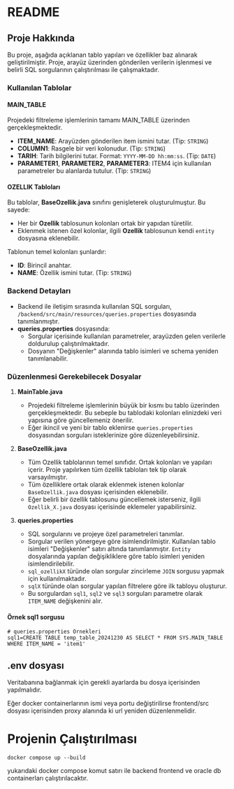 # README

## Proje Hakkında
Bu proje, aşağıda açıklanan tablo yapıları ve özellikler baz alınarak geliştirilmiştir. Proje, arayüz üzerinden gönderilen verilerin işlenmesi ve belirli SQL sorgularının çalıştırılması ile çalışmaktadır.

### Kullanılan Tablolar

#### **MAIN_TABLE**
Projedeki filtreleme işlemlerinin tamamı MAIN_TABLE üzerinden gerçekleşmektedir.

- **ITEM_NAME**: Arayüzden gönderilen item ismini tutar. (Tip: `STRING`)
- **COLUMN1**: Rasgele bir veri kolonudur. (Tip: `STRING`)
- **TARIH**: Tarih bilgilerini tutar. Format: `YYYY-MM-DD hh:mm:ss`. (Tip: `DATE`)
- **PARAMETER1**, **PARAMETER2**, **PARAMETER3**: ITEM4 için kullanılan parametreler bu alanlarda tutulur. (Tip: `STRING`)

#### **OZELLIK Tabloları**
Bu tablolar, **BaseOzellik.java** sınıfını genişleterek oluşturulmuştur. Bu sayede:
- Her bir **Ozellik** tablosunun kolonları ortak bir yapıdan türetilir.
- Eklenmek istenen özel kolonlar, ilgili **Ozellik** tablosunun kendi `entity` dosyasına eklenebilir.

Tablonun temel kolonları şunlardır:
- **ID**: Birincil anahtar.
- **NAME**: Özellik ismini tutar. (Tip: `STRING`)

### Backend Detayları
- Backend ile iletişim sırasında kullanılan SQL sorguları, `/backend/src/main/resources/queries.properties` dosyasında tanımlanmıştır.
- **queries.properties** dosyasında:
  - Sorgular içerisinde kullanılan parametreler, arayüzden gelen verilerle doldurulup çalıştırılmaktadır.
  - Dosyanın "Değişkenler" alanında tablo isimleri ve schema yeniden tanımlanabilir.

### Düzenlenmesi Gerekebilecek Dosyalar

1. **MainTable.java**
   - Projedeki filtreleme işlemlerinin büyük bir kısmı bu tablo üzerinden gerçekleşmektedir. Bu sebeple bu tablodaki kolonları elinizdeki veri yapısına göre güncellemeniz önerilir.
   - Eğer ikincil ve yeni bir tablo eklenirse `queries.properties` dosyasından sorguları isteklerinize göre düzenleyebilirsiniz.

2. **BaseOzellik.java**
   - Tüm Ozellik tablolarının temel sınıfıdır. Ortak kolonları ve yapıları içerir. Proje yapılırken tüm özellik tabloları tek tip olarak varsayılmıştır.
   - Tüm özelliklere ortak olarak eklenmek istenen kolonlar `BaseOzellik.java` dosyası içerisinden eklenebilir.
   - Eğer belirli bir özellik tablosunu güncellemek isterseniz, ilgili `Ozellik_X.java` dosyası içerisinde eklemeler yapabilirsiniz.

3. **queries.properties**
   - SQL sorgularını ve projeye özel parametreleri tanımlar.
   - Sorgular verilen yönergeye göre isimlendirilmiştir. Kullanılan tablo isimleri "Değişkenler" satırı altında tanımlanmıştır. `Entity` dosyalarında yapılan değişikliklere göre tablo isimleri yeniden isimlendirilebilir.
   - `sql_ozellikX` türünde olan sorgular zincirleme `JOIN` sorgusu yapmak için kullanılmaktadır.
   - `sqlX` türünde olan sorgular yapılan filtrelere göre ilk tabloyu oluşturur.
   - Bu sorgulardan `sql1`, `sql2` ve `sql3` sorguları parametre olarak `ITEM_NAME` değişkenini alır.

#### Örnek sql1 sorgusu
```properties
# queries.properties Örnekleri
sql1=CREATE TABLE temp_table_20241230 AS SELECT * FROM SYS.MAIN_TABLE WHERE ITEM_NAME = 'item1'
```

## .env dosyası
Veritabanına bağlanmak için gerekli ayarlarda bu dosya içerisinden yapılmalıdır.

Eğer docker containerlarının ismi veya portu değiştirilirse frontend/src dosyası içerisinden proxy alanında ki url yeniden düzenlenmelidir.

# Projenin Çalıştırılması


```properties
docker compose up --build
```

yukarıdaki docker compose komut satırı ile backend frontend ve oracle db containerları çalıştırılacaktır.